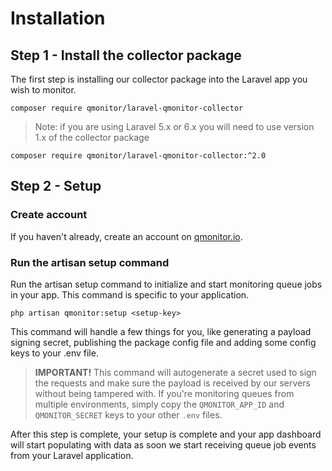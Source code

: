 # Installation

## Step 1 - Install the collector package

The first step is installing our collector package into the Laravel app you wish to monitor.

<pre class="command-line language-bash" data-prompt="$"><code>composer require qmonitor/laravel-qmonitor-collector</code></pre>

> Note: if you are using Laravel 5.x or 6.x you will need to use version 1.x of the collector package

<pre class="command-line language-bash" data-prompt="$"><code>composer require qmonitor/laravel-qmonitor-collector:^2.0</code></pre>

## Step 2 - Setup

### Create account
If you haven't already, create an account on [qmonitor.io](https://app.qmonitor.io/register).

### Run the artisan setup command
Run the artisan setup command to initialize and start monitoring queue jobs in your app. This command is specific to your application.

<pre class="command-line language-bash" data-prompt="$"><code>php artisan qmonitor:setup <span class="pl-k">&lt;</span>setup-key<span class="pl-k">&gt;</span></code></pre>

This command will handle a few things for you, like generating a payload signing secret, publishing the package config file and adding some config keys to your .env file.

> **IMPORTANT!** This command will autogenerate a secret used to sign the requests and make sure the payload is received by our servers without being tampered with. If you're monitoring queues from multiple environments, simply copy the `QMONITOR_APP_ID` and `QMONITOR_SECRET` keys to your other `.env` files.

After this step is complete, your setup is complete and your app dashboard will start populating with data as soon we start receiving queue job events from your Laravel application.



